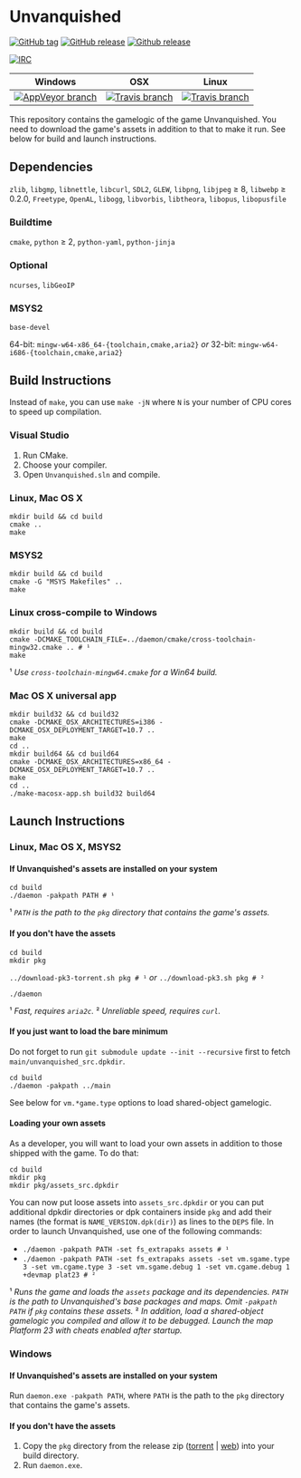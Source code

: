 # Unvanquished

[![GitHub tag](https://img.shields.io/github/tag/Unvanquished/Unvanquished.svg)](https://github.com/Unvanquished/Unvanquished/tags)
[![GitHub release](https://img.shields.io/github/release/Unvanquished/Unvanquished.svg)](https://github.com/Unvanquished/Unvanquished/releases/latest)
[![Github release](https://img.shields.io/github/downloads/Unvanquished/Unvanquished/latest/total.svg)](https://github.com/Unvanquished/Unvanquished/releases/latest)

[![IRC](http://img.shields.io/irc/%23unvanquished%2C%23unvanquished-dev.png)](https://webchat.freenode.net/?channels=%23unvanquished%2C%23unvanquished-dev)

| Windows | OSX | Linux |
|---------|-----|-------|
| [![AppVeyor branch](https://img.shields.io/appveyor/ci/DolceTriade/unvanquished/master.svg)](https://ci.appveyor.com/project/DolceTriade/unvanquished/history) | [![Travis branch](https://img.shields.io/travis/Unvanquished/Unvanquished/master.svg)](https://travis-ci.org/Unvanquished/Unvanquished/branches) | [![Travis branch](https://img.shields.io/travis/Unvanquished/Unvanquished/master.svg)](https://travis-ci.org/Unvanquished/Unvanquished/branches) |

This repository contains the gamelogic of the game Unvanquished.
You need to download the game's assets in addition to that to make it run.
See below for build and launch instructions.

## Dependencies

`zlib`,
`libgmp`,
`libnettle`,
`libcurl`,
`SDL2`,
`GLEW`,
`libpng`,
`libjpeg` ≥ 8,
`libwebp` ≥ 0.2.0,
`Freetype`,
`OpenAL`,
`libogg`,
`libvorbis`,
`libtheora`,
`libopus`,
`libopusfile`

### Buildtime

`cmake`,
`python` ≥ 2,
`python-yaml`,
`python-jinja`

### Optional

`ncurses`,
`libGeoIP`

### MSYS2

`base-devel`

64-bit: `mingw-w64-x86_64-{toolchain,cmake,aria2}`
*or*
32-bit: `mingw-w64-i686-{toolchain,cmake,aria2}`

## Build Instructions

Instead of `make`, you can use `make -jN` where `N` is your number of CPU cores to speed up compilation.

### Visual Studio

 1. Run CMake.
 2. Choose your compiler.
 3. Open `Unvanquished.sln` and compile.

### Linux, Mac OS X

    mkdir build && cd build
    cmake ..
    make

### MSYS2

    mkdir build && cd build
    cmake -G "MSYS Makefiles" ..
    make

### Linux cross-compile to Windows

    mkdir build && cd build
    cmake -DCMAKE_TOOLCHAIN_FILE=../daemon/cmake/cross-toolchain-mingw32.cmake .. # ¹
    make

¹ *Use `cross-toolchain-mingw64.cmake` for a Win64 build.*

### Mac OS X universal app

    mkdir build32 && cd build32
    cmake -DCMAKE_OSX_ARCHITECTURES=i386 -DCMAKE_OSX_DEPLOYMENT_TARGET=10.7 ..
    make
    cd ..
    mkdir build64 && cd build64
    cmake -DCMAKE_OSX_ARCHITECTURES=x86_64 -DCMAKE_OSX_DEPLOYMENT_TARGET=10.7 ..
    make
    cd ..
    ./make-macosx-app.sh build32 build64

## Launch Instructions

### Linux, Mac OS X, MSYS2

#### If Unvanquished's assets are installed on your system

    cd build
    ./daemon -pakpath PATH # ¹

¹ *`PATH` is the path to the `pkg` directory that contains the game's assets.*

#### If you don't have the assets

    cd build
    mkdir pkg

`../download-pk3-torrent.sh pkg # ¹`
*or*
`../download-pk3.sh pkg # ²`

    ./daemon

¹ *Fast, requires `aria2c`.*
² *Unreliable speed, requires `curl`.*

#### If you just want to load the bare minimum

Do not forget to run `git submodule update --init --recursive` first to fetch `main/unvanquished_src.dpkdir`.

    cd build
	./daemon -pakpath ../main

See below for `vm.*game.type` options to load shared-object gamelogic.

#### Loading your own assets

As a developer, you will want to load your own assets in addition to those shipped with the game. To do that:

    cd build
	mkdir pkg
    mkdir pkg/assets_src.dpkdir

You can now put loose assets into `assets_src.dpkdir` or you can put additional dpkdir directories or dpk containers inside `pkg` and add their names (the format is `NAME_VERSION.dpk(dir)`) as lines to the `DEPS` file. In order to launch Unvanquished, use one of the following commands:

  - `./daemon -pakpath PATH -set fs_extrapaks assets # ¹`
  - `./daemon -pakpath PATH -set fs_extrapaks assets -set vm.sgame.type 3 -set vm.cgame.type 3 -set vm.sgame.debug 1 -set vm.cgame.debug 1 +devmap plat23 # ²`

¹ *Runs the game and loads the `assets` package and its dependencies. `PATH` is the path to Unvanquished's base packages and maps. Omit `-pakpath PATH` if `pkg` contains these assets.*
² *In addition, load a shared-object gamelogic you compiled and allow it to be debugged. Launch the map Platform 23 with cheats enabled after startup.*

### Windows

#### If Unvanquished's assets are installed on your system

Run `daemon.exe -pakpath PATH`, where `PATH` is the path to the `pkg` directory that contains the game's assets.

#### If you don't have the assets

  1. Copy the `pkg` directory from the release zip ([torrent](https://cdn.unvanquished.net/latest.php) | [web](https://github.com/Unvanquished/Unvanquished/releases)) into your build directory.
  2. Run `daemon.exe`.
